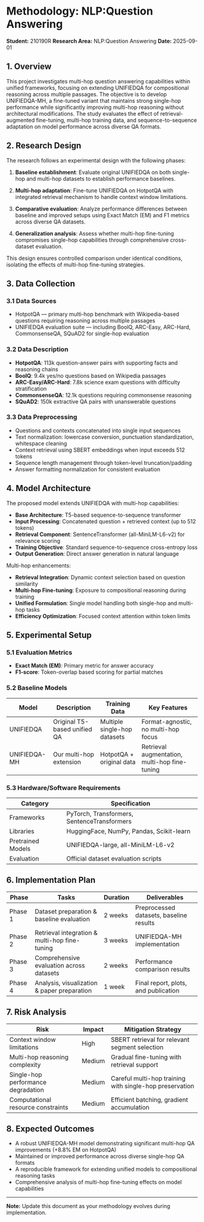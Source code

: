 # Methodology: NLP:Question Answering

**Student:** 210190R
**Research Area:** NLP:Question Answering
**Date:** 2025-09-01

## 1. Overview

This project investigates multi-hop question answering capabilities within unified frameworks, focusing on extending UNIFIEDQA for compositional reasoning across multiple passages. The objective is to develop UNIFIEDQA-MH, a fine-tuned variant that maintains strong single-hop performance while significantly improving multi-hop reasoning without architectural modifications. The study evaluates the effect of retrieval-augmented fine-tuning, multi-hop training data, and sequence-to-sequence adaptation on model performance across diverse QA formats.

## 2. Research Design

The research follows an experimental design with the following phases:

1. **Baseline establishment**: Evaluate original UNIFIEDQA on both single-hop and multi-hop datasets to establish performance baselines.

2. **Multi-hop adaptation**: Fine-tune UNIFIEDQA on HotpotQA with integrated retrieval mechanism to handle context window limitations.

3. **Comparative evaluation**: Analyze performance differences between baseline and improved setups using Exact Match (EM) and F1 metrics across diverse QA datasets.

4. **Generalization analysis**: Assess whether multi-hop fine-tuning compromises single-hop capabilities through comprehensive cross-dataset evaluation.

This design ensures controlled comparison under identical conditions, isolating the effects of multi-hop fine-tuning strategies.

## 3. Data Collection

### 3.1 Data Sources

- HotpotQA — primary multi-hop benchmark with Wikipedia-based questions requiring reasoning across multiple passages
- UNIFIEDQA evaluation suite — including BoolQ, ARC-Easy, ARC-Hard, CommonsenseQA, SQuAD2 for single-hop evaluation

### 3.2 Data Description

- **HotpotQA**: 113k question-answer pairs with supporting facts and reasoning chains
- **BoolQ**: 9.4k yes/no questions based on Wikipedia passages
- **ARC-Easy/ARC-Hard**: 7.8k science exam questions with difficulty stratification  
- **CommonsenseQA**: 12.1k questions requiring commonsense reasoning
- **SQuAD2**: 150k extractive QA pairs with unanswerable questions

### 3.3 Data Preprocessing

- Questions and contexts concatenated into single input sequences
- Text normalization: lowercase conversion, punctuation standardization, whitespace cleaning
- Context retrieval using SBERT embeddings when input exceeds 512 tokens
- Sequence length management through token-level truncation/padding
- Answer formatting normalization for consistent evaluation

## 4. Model Architecture

The proposed model extends UNIFIEDQA with multi-hop capabilities:

- **Base Architecture**: T5-based sequence-to-sequence transformer
- **Input Processing**: Concatenated question + retrieved context (up to 512 tokens)
- **Retrieval Component**: SentenceTransformer (all-MiniLM-L6-v2) for relevance scoring
- **Training Objective**: Standard sequence-to-sequence cross-entropy loss
- **Output Generation**: Direct answer generation in natural language

Multi-hop enhancements:
- **Retrieval Integration**: Dynamic context selection based on question similarity
- **Multi-hop Fine-tuning**: Exposure to compositional reasoning during training
- **Unified Formulation**: Single model handling both single-hop and multi-hop tasks
- **Efficiency Optimization**: Focused context attention within token limits

## 5. Experimental Setup

### 5.1 Evaluation Metrics

- **Exact Match (EM)**: Primary metric for answer accuracy
- **F1-score**: Token-overlap based scoring for partial matches 

### 5.2 Baseline Models

| Model | Description | Training Data | Key Features |
|-------|-------------|---------------|--------------|
| UNIFIEDQA | Original T5-based unified QA | Multiple single-hop datasets | Format-agnostic, no multi-hop focus |
| UNIFIEDQA-MH | Our multi-hop extension | HotpotQA + original data | Retrieval augmentation, multi-hop fine-tuning |

### 5.3 Hardware/Software Requirements

| Category | Specification |
|----------|---------------|
| Frameworks | PyTorch, Transformers, SentenceTransformers |
| Libraries | HuggingFace, NumPy, Pandas, Scikit-learn |
| Pretrained Models | UNIFIEDQA-large, all-MiniLM-L6-v2 |
| Evaluation | Official dataset evaluation scripts |

## 6. Implementation Plan

| Phase | Tasks | Duration | Deliverables |
|-------|-------|----------|--------------|
| Phase 1 | Dataset preparation & baseline evaluation | 2 weeks | Preprocessed datasets, baseline results |
| Phase 2 | Retrieval integration & multi-hop fine-tuning | 3 weeks | UNIFIEDQA-MH implementation |
| Phase 3 | Comprehensive evaluation across datasets | 2 weeks | Performance comparison results |
| Phase 4 | Analysis, visualization & paper preparation | 1 week | Final report, plots, and publication |

## 7. Risk Analysis

| Risk | Impact | Mitigation Strategy |
|------|--------|---------------------|
| Context window limitations | High | SBERT retrieval for relevant segment selection |
| Multi-hop reasoning complexity | Medium | Gradual fine-tuning with retrieval support |
| Single-hop performance degradation | Medium | Careful multi-hop training with single-hop preservation |
| Computational resource constraints | Medium | Efficient batching, gradient accumulation |

## 8. Expected Outcomes

- A robust UNIFIEDQA-MH model demonstrating significant multi-hop QA improvements (+8.8% EM on HotpotQA)
- Maintained or improved performance across diverse single-hop QA formats
- A reproducible framework for extending unified models to compositional reasoning tasks
- Comprehensive analysis of multi-hop fine-tuning effects on model capabilities

---

**Note:** Update this document as your methodology evolves during implementation.